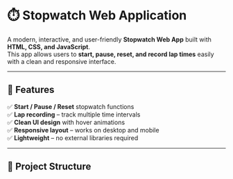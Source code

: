 # ⏱️ Stopwatch Web Application

A modern, interactive, and user-friendly **Stopwatch Web App** built with **HTML, CSS, and JavaScript**.  
This app allows users to **start, pause, reset, and record lap times** easily with a clean and responsive interface.

---

## 🚀 Features
✅ **Start / Pause / Reset** stopwatch functions  
✅ **Lap recording** – track multiple time intervals  
✅ **Clean UI design** with hover animations  
✅ **Responsive layout** – works on desktop and mobile  
✅ **Lightweight** – no external libraries required  

---

## 📂 Project Structure

